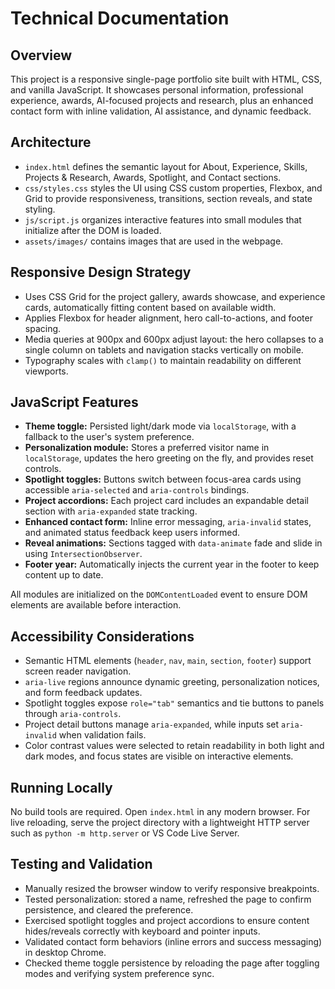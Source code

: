 # Technical Documentation

## Overview
This project is a responsive single-page portfolio site built with HTML, CSS, and vanilla JavaScript. It showcases personal information, professional experience, awards, AI-focused projects and research, plus an enhanced contact form with inline validation, AI assistance, and dynamic feedback.

## Architecture
- `index.html` defines the semantic layout for About, Experience, Skills, Projects & Research, Awards, Spotlight, and Contact sections.
- `css/styles.css` styles the UI using CSS custom properties, Flexbox, and Grid to provide responsiveness, transitions, section reveals, and state styling. 
- `js/script.js` organizes interactive features into small modules that initialize after the DOM is loaded. 
- `assets/images/` contains images that are used in the webpage.

## Responsive Design Strategy
- Uses CSS Grid for the project gallery, awards showcase, and experience cards, automatically fitting content based on available width.
- Applies Flexbox for header alignment, hero call-to-actions, and footer spacing.
- Media queries at 900px and 600px adjust layout: the hero collapses to a single column on tablets and navigation stacks vertically on mobile.
- Typography scales with `clamp()` to maintain readability on different viewports.

## JavaScript Features
- **Theme toggle:** Persisted light/dark mode via `localStorage`, with a fallback to the user's system preference.
- **Personalization module:** Stores a preferred visitor name in `localStorage`, updates the hero greeting on the fly, and provides reset controls.
- **Spotlight toggles:** Buttons switch between focus-area cards using accessible `aria-selected` and `aria-controls` bindings.
- **Project accordions:** Each project card includes an expandable detail section with `aria-expanded` state tracking.
- **Enhanced contact form:** Inline error messaging, `aria-invalid` states, and animated status feedback keep users informed.
- **Reveal animations:** Sections tagged with `data-animate` fade and slide in using `IntersectionObserver`.
- **Footer year:** Automatically injects the current year in the footer to keep content up to date.

All modules are initialized on the `DOMContentLoaded` event to ensure DOM elements are available before interaction.

## Accessibility Considerations
- Semantic HTML elements (`header`, `nav`, `main`, `section`, `footer`) support screen reader navigation.
- `aria-live` regions announce dynamic greeting, personalization notices, and form feedback updates.
- Spotlight toggles expose `role="tab"` semantics and tie buttons to panels through `aria-controls`.
- Project detail buttons manage `aria-expanded`, while inputs set `aria-invalid` when validation fails.
- Color contrast values were selected to retain readability in both light and dark modes, and focus states are visible on interactive elements.

## Running Locally
No build tools are required. Open `index.html` in any modern browser. For live reloading, serve the project directory with a lightweight HTTP server such as `python -m http.server` or VS Code Live Server.

## Testing and Validation
- Manually resized the browser window to verify responsive breakpoints.
- Tested personalization: stored a name, refreshed the page to confirm persistence, and cleared the preference.
- Exercised spotlight toggles and project accordions to ensure content hides/reveals correctly with keyboard and pointer inputs.
- Validated contact form behaviors (inline errors and success messaging) in desktop Chrome.
- Checked theme toggle persistence by reloading the page after toggling modes and verifying system preference sync.
